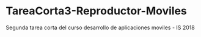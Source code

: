 # TareaCorta3-Reproductor-Moviles
Segunda tarea corta del curso desarrollo de aplicaciones moviles - IS 2018
